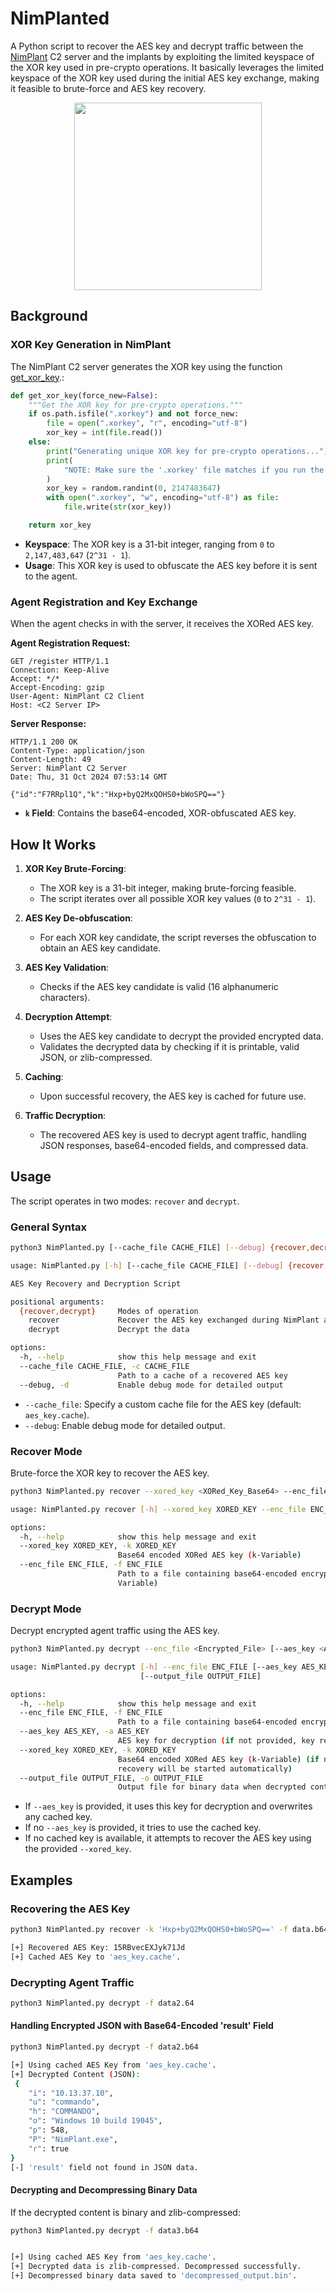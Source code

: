 # NimPlanted

A Python script to recover the AES key and decrypt traffic between the [NimPlant](https://github.com/chvancooten/NimPlant) C2 server and the implants by exploiting the limited keyspace of the XOR key used in pre-crypto operations. It basically leverages the limited keyspace of the XOR key used during the initial AES key exchange, making it feasible to brute-force and  AES key recovery.

<p align="center">
  <img src="/img/planted.jpg" width="300">
</p>

## Background

### XOR Key Generation in NimPlant

The NimPlant C2 server generates the XOR key using the function [get_xor_key](https://github.com/chvancooten/NimPlant/blob/fd17dfb5728562eb380a89dc61dca99026369d66/nimplant.py#L52).:

```python
def get_xor_key(force_new=False):
    """Get the XOR key for pre-crypto operations."""
    if os.path.isfile(".xorkey") and not force_new:
        file = open(".xorkey", "r", encoding="utf-8")
        xor_key = int(file.read())
    else:
        print("Generating unique XOR key for pre-crypto operations...")
        print(
            "NOTE: Make sure the '.xorkey' file matches if you run the server elsewhere!"
        )
        xor_key = random.randint(0, 2147483647)
        with open(".xorkey", "w", encoding="utf-8") as file:
            file.write(str(xor_key))

    return xor_key
```

- **Keyspace**: The XOR key is a 31-bit integer, ranging from `0` to `2,147,483,647` (`2^31 - 1`).
- **Usage**: This XOR key is used to obfuscate the AES key before it is sent to the agent.

### Agent Registration and Key Exchange

When the agent checks in with the server, it receives the XORed AES key.

**Agent Registration Request:**

```http
GET /register HTTP/1.1
Connection: Keep-Alive
Accept: */*
Accept-Encoding: gzip
User-Agent: NimPlant C2 Client
Host: <C2 Server IP>
```

**Server Response:**

```http
HTTP/1.1 200 OK
Content-Type: application/json
Content-Length: 49
Server: NimPlant C2 Server
Date: Thu, 31 Oct 2024 07:53:14 GMT

{"id":"F7RRpl1Q","k":"Hxp+byQ2MxQOHS0+bWoSPQ=="}
```

- **`k` Field**: Contains the base64-encoded, XOR-obfuscated AES key.


## How It Works

1. **XOR Key Brute-Forcing**:
   - The XOR key is a 31-bit integer, making brute-forcing feasible.
   - The script iterates over all possible XOR key values (`0` to `2^31 - 1`).

2. **AES Key De-obfuscation**:
   - For each XOR key candidate, the script reverses the obfuscation to obtain an AES key candidate.

3. **AES Key Validation**:
   - Checks if the AES key candidate is valid (16 alphanumeric characters).

4. **Decryption Attempt**:
   - Uses the AES key candidate to decrypt the provided encrypted data.
   - Validates the decrypted data by checking if it is printable, valid JSON, or zlib-compressed.

5. **Caching**:
   - Upon successful recovery, the AES key is cached for future use.

6. **Traffic Decryption**:
   - The recovered AES key is used to decrypt agent traffic, handling JSON responses, base64-encoded fields, and compressed data.

## Usage

The script operates in two modes: `recover` and `decrypt`.

### General Syntax

```bash
python3 NimPlanted.py [--cache_file CACHE_FILE] [--debug] {recover,decrypt} [options]

usage: NimPlanted.py [-h] [--cache_file CACHE_FILE] [--debug] {recover,decrypt} ...

AES Key Recovery and Decryption Script

positional arguments:
  {recover,decrypt}     Modes of operation
    recover             Recover the AES key exchanged during NimPlant agent check-in
    decrypt             Decrypt the data

options:
  -h, --help            show this help message and exit
  --cache_file CACHE_FILE, -c CACHE_FILE
                        Path to a cache of a recovered AES key
  --debug, -d           Enable debug mode for detailed output
```

- `--cache_file`: Specify a custom cache file for the AES key (default: `aes_key.cache`).
- `--debug`: Enable debug mode for detailed output.

### Recover Mode

Brute-force the XOR key to recover the AES key.


```bash
python3 NimPlanted.py recover --xored_key <XORed_Key_Base64> --enc_file <Encrypted_File>

usage: NimPlanted.py recover [-h] --xored_key XORED_KEY --enc_file ENC_FILE

options:
  -h, --help            show this help message and exit
  --xored_key XORED_KEY, -k XORED_KEY
                        Base64 encoded XORed AES key (k-Variable)
  --enc_file ENC_FILE, -f ENC_FILE
                        Path to a file containing base64-encoded encrypted data (Ideally a short t- or data-
                        Variable)
```


### Decrypt Mode

Decrypt encrypted agent traffic using the AES key.


```bash
python3 NimPlanted.py decrypt --enc_file <Encrypted_File> [--aes_key <AES_Key>] [--xored_key <XORed_Key_Base64>] [--output_file <Output_File>]

usage: NimPlanted.py decrypt [-h] --enc_file ENC_FILE [--aes_key AES_KEY] [--xored_key XORED_KEY]
                             [--output_file OUTPUT_FILE]

options:
  -h, --help            show this help message and exit
  --enc_file ENC_FILE, -f ENC_FILE
                        Path to a file containing base64-encoded encrypted data
  --aes_key AES_KEY, -a AES_KEY
                        AES key for decryption (if not provided, key recovery will be attempted)
  --xored_key XORED_KEY, -k XORED_KEY
                        Base64 encoded XORed AES key (k-Variable) (if no AES key or cached key is available,
                        recovery will be started automatically)
  --output_file OUTPUT_FILE, -o OUTPUT_FILE
                        Output file for binary data when decrypted content is not JSON
```


- If `--aes_key` is provided, it uses this key for decryption and overwrites any cached key.
- If no `--aes_key` is provided, it tries to use the cached key.
- If no cached key is available, it attempts to recover the AES key using the provided `--xored_key`.

## Examples

### Recovering the AES Key


```bash
python3 NimPlanted.py recover -k 'Hxp+byQ2MxQOHS0+bWoSPQ==' -f data.b64

[+] Recovered AES Key: 15RBvecEXJyk71Jd
[+] Cached AES Key to 'aes_key.cache'.
```

### Decrypting Agent Traffic


```bash
python3 NimPlanted.py decrypt -f data2.64
```

#### Handling Encrypted JSON with Base64-Encoded 'result' Field


```bash
python3 NimPlanted.py decrypt -f data2.b64

[+] Using cached AES Key from 'aes_key.cache'.
[+] Decrypted Content (JSON):
 {
    "i": "10.13.37.10",
    "u": "commando",
    "h": "COMMANDO",
    "o": "Windows 10 build 19045",
    "p": 548,
    "P": "NimPlant.exe",
    "r": true
}
[-] 'result' field not found in JSON data.
```

#### Decrypting and Decompressing Binary Data

If the decrypted content is binary and zlib-compressed:


```bash
python3 NimPlanted.py decrypt -f data3.b64


[+] Using cached AES Key from 'aes_key.cache'.
[+] Decrypted data is zlib-compressed. Decompressed successfully.
[+] Decompressed binary data saved to 'decompressed_output.bin'.
```


